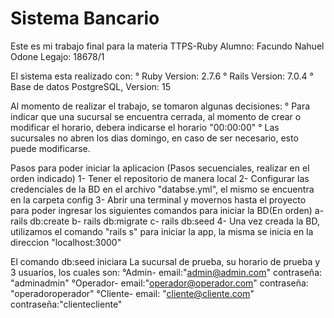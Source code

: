 # Sistema Bancario

Este es mi trabajo final para la materia TTPS-Ruby
Alumno: Facundo Nahuel Odone
Legajo: 18678/1

El sistema esta realizado con:
° Ruby Version: 2.7.6
° Rails Version: 7.0.4
° Base de datos PostgreSQL, Version: 15

Al momento de realizar el trabajo, se tomaron algunas decisiones:
° Para indicar que una sucursal se encuentra cerrada, al momento de crear o modificar el horario, debera indicarse el horario "00:00:00"
° Las sucursales no abren los dias domingo, en caso de ser necesario, esto puede modificarse.

Pasos para poder iniciar la aplicacion (Pasos secuenciales, realizar en el orden indicado)
1- Tener el repositorio de manera local
2- Configurar las credenciales de la BD en el archivo "databse.yml", el mismo se encuentra en la carpeta config
3- Abrir una terminal y movernos hasta el proyecto para poder ingresar los siguientes comandos para iniciar la BD(En orden)
a- rails db:create
b- rails db:migrate
c- rails db:seed
4- Una vez creada la BD, utilizamos el comando "rails s" para iniciar la app, la misma se inicia en la direccion "localhost:3000"

El comando db:seed iniciara La sucursal de prueba, su horario de prueba y 3 usuarios, los cuales son:
°Admin- email:"admin@admin.com" contraseña: "adminadmin"
°Operador- email:"operador@operador.com" contraseña: "operadoroperador"
°Cliente- email: "cliente@cliente.com" contraseña:"clientecliente"

